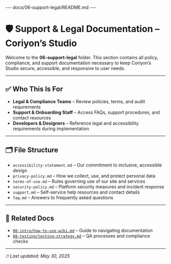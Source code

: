 --- docs/06-support-legal/README.md ---
# 🛡️ Support & Legal Documentation – Coriyon’s Studio

Welcome to the **06-support-legal** folder. This section contains all policy, compliance, and support documentation necessary to keep Coriyon’s Studio secure, accessible, and responsive to user needs.

---

## ✅ Who This Is For

* **Legal & Compliance Teams** – Review policies, terms, and audit requirements  
* **Support & Onboarding Staff** – Access FAQs, support procedures, and contact resources  
* **Developers & Designers** – Reference legal and accessibility requirements during implementation  

---

## 🗂 File Structure

- `accessibility-statement.md` – Our commitment to inclusive, accessible design  
- `privacy-policy.md`         – How we collect, use, and protect personal data  
- `terms-of-use.md`           – Rules governing use of our site and services  
- `security-policy.md`        – Platform security measures and incident response  
- `support.md`                – Self-service help resources and contact details  
- `faq.md`                    – Answers to frequently asked questions  

---

## 🔗 Related Docs

* [`00-intro/how-to-use-wiki.md`](../00-intro/how-to-use-wiki.md) – Guide to navigating documentation  
* [`08-testing/testing-strategy.md`](../08-testing/testing-strategy.md) – QA processes and compliance checks  

---

_⏱ Last updated: May 30, 2025_
